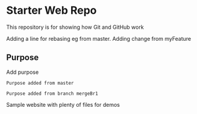 # Starter Web Repo

This repository is for showing how Git and GitHub work

Adding a line for rebasing eg from master.  Adding change from myFeature

## Purpose
Add purpose 

	Purpose added from master

	Purpose added from branch mergeBr1


Sample website with plenty of files for demos